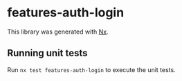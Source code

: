 # features-auth-login

This library was generated with [Nx](https://nx.dev).

## Running unit tests

Run `nx test features-auth-login` to execute the unit tests.
